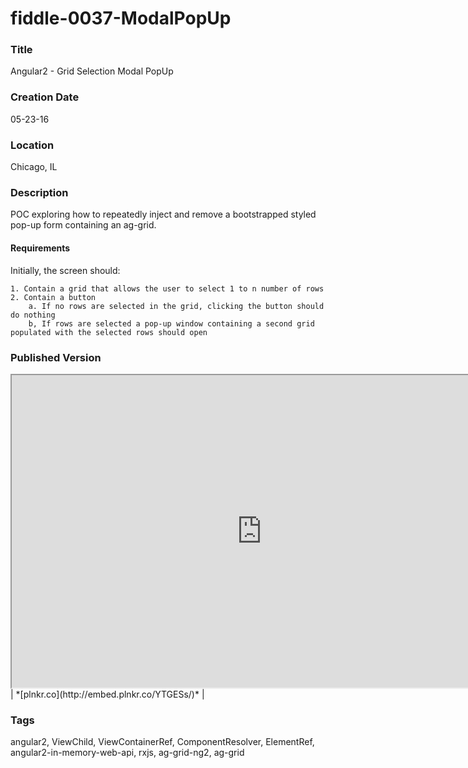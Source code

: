 fiddle-0037-ModalPopUp
======

### Title

Angular2 - Grid Selection Modal PopUp


### Creation Date

05-23-16


### Location

Chicago, IL


### Description

POC exploring how to repeatedly inject and remove a bootstrapped styled pop-up form containing an ag-grid.


#### Requirements

Initially, the screen should:

    1. Contain a grid that allows the user to select 1 to n number of rows
    2. Contain a button
        a. If no rows are selected in the grid, clicking the button should do nothing
        b, If rows are selected a pop-up window containing a second grid populated with the selected rows should open
 

### Published Version

<iframe src="https://embed.plnkr.co/YTGESs/" sandbox width="800" height="500">
  <p>Your browser does not support iframes.</p>
</iframe>
| *[plnkr.co](http://embed.plnkr.co/YTGESs/)*  |

### Tags

angular2, ViewChild, ViewContainerRef, ComponentResolver, ElementRef, angular2-in-memory-web-api, rxjs, ag-grid-ng2, ag-grid

